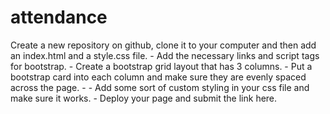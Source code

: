 # attendance
Create a new repository on github, clone it to your computer and then add an index.html and a style.css file. - Add the necessary links and script tags for bootstrap. - Create a bootstrap grid layout that has 3 columns. - Put a bootstrap card into each column and make sure they are evenly spaced across the page.  -  - Add some sort of custom styling in your css file and make sure it works. - Deploy your page and submit the link here.